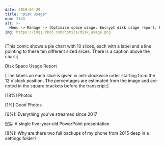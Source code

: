 ```yaml
---
date: 2019-04-29
title: "Disk Usage"
num: 2143
alt: >-
  Menu -> Manage -> [Optimize space usage, Encrypt disk usage report, Convert photos to text-only, Delete temporary files, Delete permanent files, Delete all files currently in use, Optimize menu options, Download cloud, Optimize cloud , Upload unused space to cloud]
img: https://imgs.xkcd.com/comics/disk_usage.png
---
```

[This comic shows a pie chart with 10 slices, each with a label and a line pointing to these ten different sized slices. There is a caption above the chart:]

Disk Space Usage Report

[The labels on each slice is given in anti-clockwise order starting from the 12 o'clock position. The percentages are estimated from the image and are noted in the square brackets before the transcript:]

[18%] Photos

[1%] Good Photos

[3%]: Documents

[6%]: Everything you've streamed since 2017

[9%]: A single five-year-old PowerPoint presentation

[21%]: "System"

[2%]: Unused

[9%]: "Cache"

[23%]: "Other"

[8%]: Why are there two full backups of my phone from 2015 deep in a settings folder?